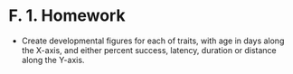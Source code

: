 # F. 1. Homework

* Create developmental figures for each of traits, with age in days along the X-axis, and either percent success, latency, duration or distance along the Y-axis.


